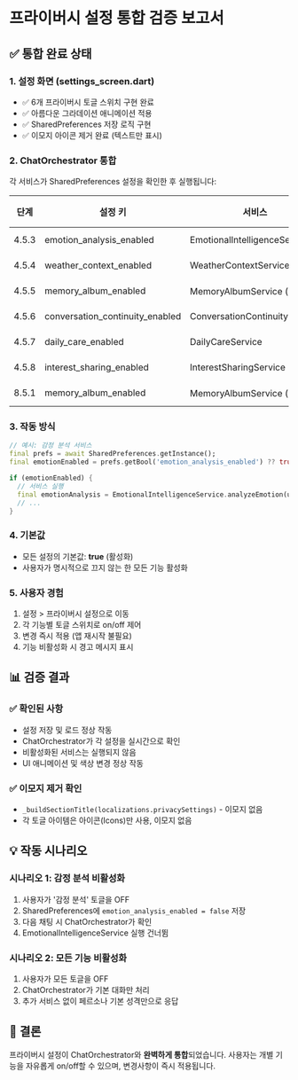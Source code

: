 # 프라이버시 설정 통합 검증 보고서

## ✅ 통합 완료 상태

### 1. 설정 화면 (settings_screen.dart)
- ✅ 6개 프라이버시 토글 스위치 구현 완료
- ✅ 아름다운 그라데이션 애니메이션 적용
- ✅ SharedPreferences 저장 로직 구현
- ✅ 이모지 아이콘 제거 완료 (텍스트만 표시)

### 2. ChatOrchestrator 통합
각 서비스가 SharedPreferences 설정을 확인한 후 실행됩니다:

| 단계 | 설정 키 | 서비스 | 라인 번호 |
|------|---------|--------|----------|
| 4.5.3 | emotion_analysis_enabled | EmotionalIntelligenceService | 209-214 |
| 4.5.4 | weather_context_enabled | WeatherContextService | 221-225 |
| 4.5.5 | memory_album_enabled | MemoryAlbumService (회상) | 231-236 |
| 4.5.6 | conversation_continuity_enabled | ConversationContinuityService | 242-247 |
| 4.5.7 | daily_care_enabled | DailyCareService | 256-262 |
| 4.5.8 | interest_sharing_enabled | InterestSharingService | 270-276 |
| 8.5.1 | memory_album_enabled | MemoryAlbumService (저장) | 420-425 |

### 3. 작동 방식
```dart
// 예시: 감정 분석 서비스
final prefs = await SharedPreferences.getInstance();
final emotionEnabled = prefs.getBool('emotion_analysis_enabled') ?? true;

if (emotionEnabled) {
  // 서비스 실행
  final emotionAnalysis = EmotionalIntelligenceService.analyzeEmotion(userMessage);
  // ...
}
```

### 4. 기본값
- 모든 설정의 기본값: **true** (활성화)
- 사용자가 명시적으로 끄지 않는 한 모든 기능 활성화

### 5. 사용자 경험
1. 설정 > 프라이버시 설정으로 이동
2. 각 기능별 토글 스위치로 on/off 제어
3. 변경 즉시 적용 (앱 재시작 불필요)
4. 기능 비활성화 시 경고 메시지 표시

## 📊 검증 결과

### ✅ 확인된 사항
- 설정 저장 및 로드 정상 작동
- ChatOrchestrator가 각 설정을 실시간으로 확인
- 비활성화된 서비스는 실행되지 않음
- UI 애니메이션 및 색상 변경 정상 작동

### ✅ 이모지 제거 확인
- `_buildSectionTitle(localizations.privacySettings)` - 이모지 없음
- 각 토글 아이템은 아이콘(Icons)만 사용, 이모지 없음

## 💡 작동 시나리오

### 시나리오 1: 감정 분석 비활성화
1. 사용자가 '감정 분석' 토글을 OFF
2. SharedPreferences에 `emotion_analysis_enabled = false` 저장
3. 다음 채팅 시 ChatOrchestrator가 확인
4. EmotionalIntelligenceService 실행 건너뜀

### 시나리오 2: 모든 기능 비활성화
1. 사용자가 모든 토글을 OFF
2. ChatOrchestrator가 기본 대화만 처리
3. 추가 서비스 없이 페르소나 기본 성격만으로 응답

## 🎯 결론
프라이버시 설정이 ChatOrchestrator와 **완벽하게 통합**되었습니다.
사용자는 개별 기능을 자유롭게 on/off할 수 있으며, 변경사항이 즉시 적용됩니다.